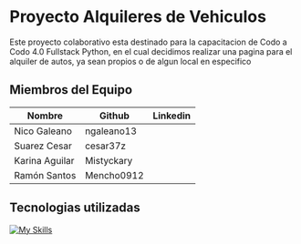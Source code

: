 # Proyecto Alquileres de Vehiculos

Este proyecto colaborativo esta destinado para la capacitacion de Codo a Codo 4.0 Fullstack Python, en el cual decidimos realizar una pagina para el alquiler de autos, ya sean propios o de algun local en especifico


## Miembros del Equipo

|     Nombre     |	  Github     |		Linkedin       |
|----------------|---------------|-----------------------------|
|  Nico Galeano	 | ngaleano13    |							               |
|  Suarez Cesar  | cesar37z      |                             |
| Karina Aguilar | Mistyckary    |                             |
| Ramón Santos   | Mencho0912    |                             |

## Tecnologias utilizadas

[![My Skills](https://skillicons.dev/icons?i=html,css,js,bootstrap)](https://skillicons.dev)
